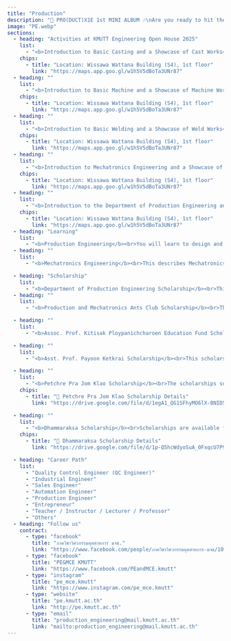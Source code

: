 ```yaml
---
title: "Production"
description: "🎉 PRO(DUCT)X1E 1st MINI ALBUM 🎶\nAre you ready to hit the stage with us?\nJoin the special live concert from the Department of Industrial Engineering at KMUTT Engineering Open House 2025 🎤✨\n✨ Get ready to be the fans of PRO(DUCT)X1E!\nBecause this mini concert is all about fun and knowledge combined 🎤🧑‍🔧\nSee you there! 🎶"
image: "PE.webp"
sections:
  - heading: "Activities at KMUTT Engineering Open House 2025"
    list:
      - "<b>Introduction to Basic Casting and a Showcase of Cast Works</b>"
    chips:
      - title: "Location: Wissawa Wattana Building (S4), 1st floor"
        link: "https://maps.app.goo.gl/w1h5V5dBoTa3UNr87"
  - heading: ""
    list:
      - "<b>Introduction to Basic Machine and a Showcase of Machine Works</b>"
    chips:
      - title: "Location: Wissawa Wattana Building (S4), 1st floor"
        link: "https://maps.app.goo.gl/w1h5V5dBoTa3UNr87"
  - heading: ""
    list:
      - "<b>Introduction to Basic Welding and a Showcase of Weld Works</b>"
    chips:
      - title: "Location: Wissawa Wattana Building (S4), 1st floor"
        link: "https://maps.app.goo.gl/w1h5V5dBoTa3UNr87"
  - heading: ""
    list:
      - "<b>Introduction to Mechatronics Engineering and a Showcase of Mechatronics Works</b>"
    chips:
      - title: "Location: Wissawa Wattana Building (S4), 1st floor"
        link: "https://maps.app.goo.gl/w1h5V5dBoTa3UNr87"
  - heading: ""
    list:
      - "<b>Introduction to the Department of Production Engineering and Curriculum Opening</b><br>- Production Engineering (PE)<br>- Mechatronics Engineering (MCE)<br>- ⭐ (NEW) Industrial Systems Engineering and Entrepreneurship (ISEE)"
    chips:
      - title: "Location: Wissawa Wattana Building (S4), 1st floor"
        link: "https://maps.app.goo.gl/w1h5V5dBoTa3UNr87"
  - heading: "Learning"
    list:
      - "<b>Production Engineering</b><br>You will learn to design and develop production processes using various technologies such as metallurgy, welding, machining, and automated production systems. The curriculum also covers quality control to improve efficiency and reduce waste and costs. Additionally, it includes organizational structure design, logistics and supply chain management, and data analysis using statistics and AI."
  - heading: ""
    list:
      - "<b>Mechatronics Engineering</b><br>This describes Mechatronics Engineering, which integrates knowledge from mechanical, electrical, electronics, and computer engineering. The field focuses on developing automated systems using sensors and control systems. The curriculum includes programming microcontrollers, AI, and data analysis to enable these systems to make intelligent decisions. It also covers the design of smart machines and products with integrated sensors."

  - heading: "Scholarship"
    list:
      - "<b>Department of Production Engineering Scholarship</b><br>This scholarship is for students in the Department of Production Engineering who are in financial need and have good conduct. Students must not have a history of misconduct. The scholarship covers registration fees for one academic year (at the discretion of the committee)."
  - heading: ""
    list:
      - "<b>Production and Mechatronics Ants Club Scholarship</b><br>This is a continuous scholarship for students in the Department of Production Engineering, providing 25,000 Baht per semester until graduation."

  - heading: ""
    list:
      - "<b>Assoc. Prof. Kitisak Ploypanichcharoen Education Fund Scholarship</b><br>This scholarship is for financially needy students in the Department of Production Engineering. Interested students can contact the Student Financial Aid Group at King Mongkut's University of Technology Thonburi. It covers registration fees for one academic year."

  - heading: ""
    list:
      - "<b>Asst. Prof. Payoon Ketkrai Scholarship</b><br>This scholarship is for undergraduate students in the Department of Production Engineering who have good academic performance and/or are in financial need and have good conduct. It covers registration fees for one academic year."

  - heading: ""
    list:
      - "<b>Petchre Pra Jom Klao Scholarship</b><br>The scholarships support outstanding students in academic, sports, arts, leadership, and creativity. They cover tuition, 30,000 baht for equipment, and a monthly allowance of 4,000 baht."
    chips:
      - title: "📄 Petchre Pra Jom Klao Scholarship Details"
        link: "https://drive.google.com/file/d/1egA1_QG1SFhyMO6lX-BNID5oK5tFkDkN/view?usp=sharing"

  - heading: ""
    list:
      - "<b>Dhammaraksa Scholarship</b><br>Scholarships are available for the underprivileged in remote areas or those whose family has never studied at the tertiary level, who are ready and willing to help and support university activities by participating in and performing university-determined activities, including at least one volunteer activity each semester. Recipients will receive tuition fees according to the curriculum, a lump sum of 10,000 baht per year for educational equipment, a monthly accommodation fee of 1,500 baht, a monthly living allowance of 4,000 baht, and the right to stay in a KMUTT dormitory."
    chips:
      - title: "📄 Dhammaraksa Scholarship Details"
        link: "https://drive.google.com/file/d/1p-Q5hcWdyoSuA_0FxqcU7P9isiCcdSy3/view?usp=sharing"

  - heading: "Career Path"
    list:
      - "Quality Control Engineer (QC Engineer)"
      - "Industrial Engineer"
      - "Sales Engineer"
      - "Automation Engineer"
      - "Production Engineer"
      - "Entrepreneur"
      - "Teacher / Instructor / Lecturer / Professor"
      - "Others"
  - heading: "Follow us"
    contract:
      - type: "facebook"
        title: "ภาควิชาวิศวกรรมอุตสาหการ มจธ."
        link: "https://www.facebook.com/people/ภาควิชาวิศวกรรมอุตสาหการ-มจธ/100063531941398/"
      - type: "facebook"
        title: "PE&MCE KMUTT"
        link: "https://www.facebook.com/PEandMCE.kmutt"
      - type: "instagram"
        title: "pe_mce.kmutt"
        link: "https://www.instagram.com/pe_mce.kmutt"
      - type: "website"
        title: "pe.kmutt.ac.th"
        link: "http://pe.kmutt.ac.th"
      - type: "email"
        title: "production_engineering@mail.kmutt.ac.th"
        link: "mailto:production_engineering@mail.kmutt.ac.th"
---
```

